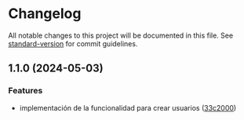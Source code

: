 # Changelog

All notable changes to this project will be documented in this file. See [standard-version](https://github.com/conventional-changelog/standard-version) for commit guidelines.

## 1.1.0 (2024-05-03)


### Features

* implementación de la funcionalidad para crear usuarios ([33c2000](https://github.com/Olmedo1996/ApiDrinkTrackerApp/commit/33c20006c804b03a5e224b4243502429ee06fe0b))

